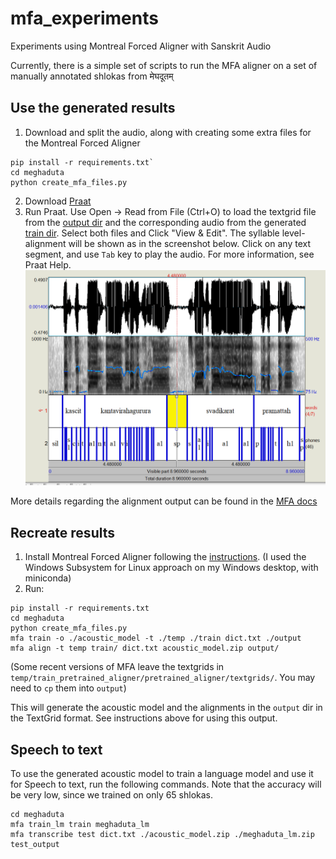 # mfa_experiments
Experiments using Montreal Forced Aligner with Sanskrit Audio

Currently, there is a simple set of scripts to run the MFA aligner on a set of manually annotated shlokas from मेघदूतम्

## Use the generated results
1. Download and split the audio, along with creating some extra files for the Montreal Forced Aligner
  ```
  pip install -r requirements.txt`
  cd meghaduta
  python create_mfa_files.py
  ```
2. Download [Praat](https://www.fon.hum.uva.nl/praat/)
3. Run Praat. Use Open -> Read from File (Ctrl+O) to load the textgrid file from the [output dir](meghaduta/output/) and the corresponding audio from the generated [train dir](meghaduta/train/). Select both files and Click "View & Edit". The syllable level-alignment will be shown as in the screenshot below. Click on any text segment, and use `Tab` key to play the audio. For more information, see Praat Help.
![Praat Screenshot](meghaduta/praat_screenshot.png)

More details regarding the alignment output can be found in the [MFA docs](https://montreal-forced-aligner.readthedocs.io/en/latest/user_guide/formats/corpus_structure.html?highlight=textgrid#textgrid-format)

## Recreate results

1. Install Montreal Forced Aligner following the [instructions](https://montreal-forced-aligner.readthedocs.io/en/latest/installation.html). (I used the Windows Subsystem for Linux approach on my Windows desktop, with miniconda)
2. Run:
```
pip install -r requirements.txt
cd meghaduta
python create_mfa_files.py
mfa train -o ./acoustic_model -t ./temp ./train dict.txt ./output
mfa align -t temp train/ dict.txt acoustic_model.zip output/
```
(Some recent versions of MFA leave the textgrids in `temp/train_pretrained_aligner/pretrained_aligner/textgrids/`. You may need to `cp` them into `output`)

This will generate the acoustic model and the alignments in the `output` dir in the TextGrid format. See instructions above for using this output.

## Speech to text
To use the generated acoustic model to train a language model and use it for Speech to text, run the following commands. Note that the accuracy will be very low, since we trained on only 65 shlokas.
```
cd meghaduta
mfa train_lm train meghaduta_lm
mfa transcribe test dict.txt ./acoustic_model.zip ./meghaduta_lm.zip test_output
```
